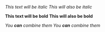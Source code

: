 *This text will be italic*
_This will also be italic_

**This text will be bold**
__This will also be bold__

_You **can** combine them_
_You __can__ combine them_
